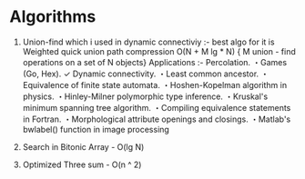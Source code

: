 # Algorithms

1) Union-find which i used in dynamic connectiviy :- best algo for it is Weighted quick union path compression 
                                                  O(N + M lg * N) { M union - find operations on a set of N objects}
Applications :- 
  Percolation.
・Games (Go, Hex).
✓ Dynamic connectivity.
・Least common ancestor.
・Equivalence of finite state automata.
・Hoshen-Kopelman algorithm in physics.
・Hinley-Milner polymorphic type inference.
・Kruskal's minimum spanning tree algorithm.
・Compiling equivalence statements in Fortran.
・Morphological attribute openings and closings.
・Matlab's bwlabel() function in image processing

2) Search in Bitonic Array - O(lg N)

3) Optimized Three sum - O(n ^ 2)
